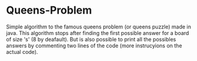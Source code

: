 # Queens-Problem
Simple algorithm to the famous queens problem (or queens puzzle) made in java.
This algorithm stops after finding the first possible answer for a board of size 's' (8 by deafault).
But is also possible to print all the possibles answers by commenting two lines of the code (more instrucyions on the actual code).
